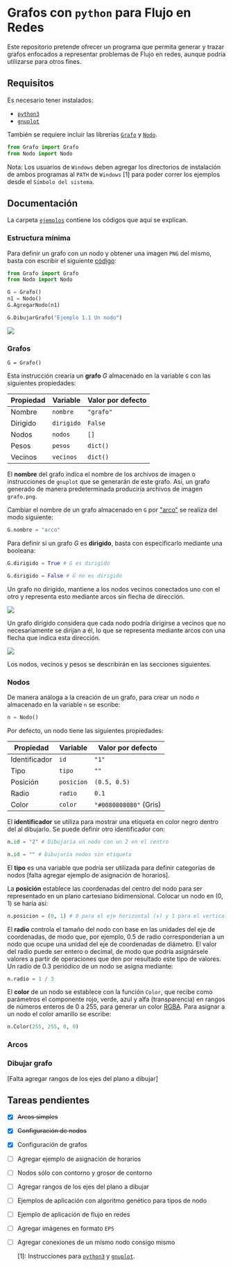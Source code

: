 # Grafos con `python` para Flujo en Redes

Este repositorio pretende ofrecer un programa que permita generar y trazar grafos enfocados a representar problemas de Flujo en redes, aunque podría utilizarse para otros fines.

## Requisitos

Es necesario tener instalados:
* [`python3`][08100e87]
* [`gnuplot`][a873f787]

También se requiere incluir las librerías [`Grafo`](fuente/Grafo.py) y [`Nodo`](fuente/Nodo.py).

```python
from Grafo import Grafo
from Nodo import Nodo
```

Nota: Los usuarios de `Windows` deben agregar los directorios de instalación de ambos programas al `PATH` de `Windows` [1] para poder correr los ejemplos desde el `Símbolo del sistema`.


## Documentación

La carpeta [`ejemplos`](ejemplos/) contiene los códigos que aquí se explican.

### Estructura mínima

 Para definir un grafo con un nodo y obtener una imagen `PNG` del mismo, basta con escribir el siguiente [código](ejemplos/01GrafoSimple/main.py):

```python
from Grafo import Grafo
from Nodo import Nodo

G = Grafo()
n1 = Nodo()
G.AgregarNodo(n1)

G.DibujarGrafo("Ejemplo 1.1 Un nodo")
```

![](ejemplos/01GrafoSimple/grafo.png?raw=true)

### Grafos

```
G = Grafo()
```

Esta instrucción crearía un **grafo** *G* almacenado en la variable `G` con las siguientes propiedades:

Propiedad | Variable   | Valor por defecto
----------|------------|------------------
Nombre    | `nombre`   | `"grafo"`
Dirigido  | `dirigido` | `False`
Nodos     | `nodos`    | `[]`
Pesos     | `pesos`    | `dict()`
Vecinos   | `vecinos`  | `dict()`

El **nombre** del grafo indica el nombre de los archivos de imagen o instrucciones de `gnuplot` que se generarán de este grafo. Así, un grafo generado de manera predeterminada produciría archivos de imagen `grafo.png`.

Cambiar el nombre de un grafo almacenado en `G` por ["arco"](ejemplos/01GrafoSimple/main.py) se realiza del modo siguiente:

```python
G.nombre = "arco"
```

Para definir si un grafo *G* es **dirigido**, basta con especificarlo mediante una booleana:

```python
G.dirigido = True # G es dirigido

G.dirigido = False # G no es dirigido
```

Un grafo no dirigido, mantiene a los nodos vecinos conectados uno con el otro y representa esto mediante arcos sin flecha de dirección.

![](ejemplos/01GrafoSimple/arco.png?raw=true)

Un grafo dirigido considera que cada nodo podría dirigirse a vecinos que no necesariamente se dirijan a él, lo que se representa mediante arcos con una flecha que indica esta dirección.

![](ejemplos/03Arcos/grafo.png?raw=true)

Los nodos, vecinos y pesos se describirán en las secciones siguientes.


### Nodos

De manera análoga a la creación de un grafo, para crear un nodo *n* almacenado en la variable `n` se escribe:

```python
n = Nodo()
```

Por defecto, un nodo tiene las siguientes propiedades:

Propiedad  | Variable  | Valor por defecto
--|---|--
Identificador  | `id`  |  `"1"`
Tipo  | `tipo`  | `""`
Posición  | `posicion`  | `(0.5, 0.5)`
Radio  | `radio`  | `0.1`
Color  | `color`  | `"#0080808080"` (Gris)

El **identificador** se utiliza para mostrar una etiqueta en color negro dentro del al dibujarlo. Se puede definir otro identificador con:

```python
n.id = "2" # Dibujaría un nodo con un 2 en el centro

n.id = "" # Dibujaría nodos sin etiqueta
```

El **tipo** es una variable que podría ser utilizada para definir categorías de nodos [falta agregar ejemplo de asignación de horarios].

La **posición** establece las coordenadas del centro del nodo para ser representado en un plano cartesiano bidimensional. Colocar un nodo en (0, 1) se haría así:

```python
n.posicion = (0, 1) # 0 para el eje horizontal (x) y 1 para el vertical (y)
```

El **radio** controla el tamaño del nodo con base en las unidades del eje de coordenadas, de modo que, por ejemplo, 0.5 de radio corresponderían a un nodo que ocupe una unidad del eje de coordenadas de diámetro. El valor del radio puede ser entero o decimal, de modo que podría asignársele valores a partir de operaciones que den por resultado este tipo de valores. Un radio de 0.3 periódico de un nodo se asigna mediante:

```python
n.radio = 1 / 3
```

El **color** de un nodo se establece con la función `Color`, que recibe como parámetros el componente rojo, verde, azul y alfa (transparencia) en rangos de números enteros de 0 a 255, para generar un color [RGBA](https://developer.mozilla.org/es/docs/Web/CSS/CSS_Colors/Herramienta_para_seleccionar_color). Para asignar a un nodo el color amarillo se escribe:

```python
n.Color(255, 255, 0, 0)
```


### Arcos


### Dibujar grafo

[Falta agregar rangos de los ejes del plano a dibujar]

## Tareas pendientes
- [x] ~~Arcos simples~~
- [x] ~~Configuración de nodos~~
- [x] Configuración de grafos
- [ ] Agregar ejemplo de asignación de horarios
- [ ] Nodos sólo con contorno y grosor de contorno
- [ ] Agregar rangos de los ejes del plano a dibujar
- [ ] Ejemplos de aplicación con algoritmo genético para tipos de nodo
- [ ] Ejemplo de aplicación de flujo en redes
- [ ] Agregar imágenes en formato `EPS`
- [ ] Agregar conexiones de un mismo nodo consigo mismo

  [1]: Instrucciones para [`python3`][862993bb] y [`gnuplot`][2294b1ea].

  [862993bb]: https://stackoverflow.com/questions/3701646/how-to-add-to-the-pythonpath-in-windows-7 "Proceso de agregado de carpetas al `PATH` de Windows."
  [08100e87]: https://www.python.org/downloads/ "Descargas de `python3`."
  [a873f787]: https://sourceforge.net/projects/gnuplot/files/gnuplot/ "Descarga de `gnuplot`."
  [2294b1ea]: https://superuser.com/questions/1042480/execute-gnuplot-from-cmd "Instrucciones para agregar carpetas de `gnuplot` al `PATH` de Windows."
